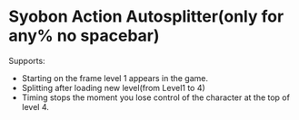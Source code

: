 # Syobon Action Autosplitter(only for any% no spacebar)
Supports: 
- Starting on the frame level 1 appears in the game.
- Splitting after loading new level(from Level1 to 4)
- Timing stops the moment you lose control of the character at the top of level 4.